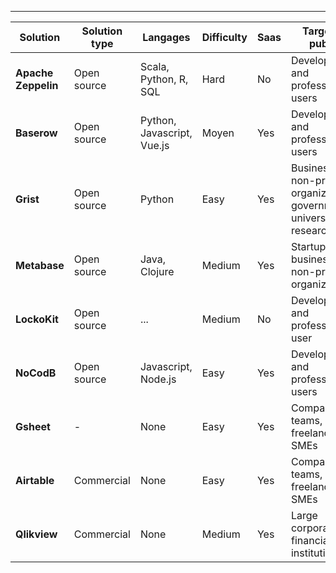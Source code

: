 
---

| Solution            | Solution type | Langages                 | Difficulty             | Saas | Targeted public                                                              | Official webiste                                                             |
| ------------------- | ------------  | ------------------------ | ---                    | ---  | -------------------------------------------------------------------------    | ---                                                                          |
| **Apache Zeppelin** | Open source | Scala, Python, R, SQL      | Hard                   | No   | Developers and professional users                                            | [https://zeppelin.apache.org/](https://zeppelin.apache.org/)                 |
| **Baserow**         | Open source | Python, Javascript, Vue.js | Moyen                  | Yes  | Developers and professional users                                            | [https://baserow.io/](https://baserow.io/)                                   |
| **Grist**           | Open source | Python                     | Easy                   | Yes  | Businesses, non-profit organizations, governments, universities, researchers | [https://getgrist.com/](https://getgrist.com/)                               |
| **Metabase**        | Open source | Java, Clojure              | Medium                 | Yes  | Startups, businessees, non-profit organizations                              | [https://www.metabase.com/](https://www.metabase.com/)                       |
| **LockoKit**        | Open source | ...                        | Medium                 | No   | Developers and professional user                                             | [https://locokit.io/](https://locokit.io/)                                   |
| **NoCodB**          | Open source | Javascript, Node.js        | Easy                   | Yes  | Developers and professional users                                            | [https://nocodb.com/](https://nocodb.com/)                                   |
| **Gsheet**          | -           | None                       | Easy                   | Yes  | Companies, teams, freelancers, SMEs                                          | [https://www.google.com/sheets/about/](https://www.google.com/sheets/about/) |
| **Airtable**        | Commercial  | None                       | Easy                   | Yes  | Companies, teams, freelancers, SMEs                                          | [https://airtable.com/](https://airtable.com/)                               |
| **Qlikview**        | Commercial  | None                       | Medium                 | Yes  | Large corporations, financial institutions                                   | [https://www.qlik.com/us/](https://www.qlik.com/us/)                         |


